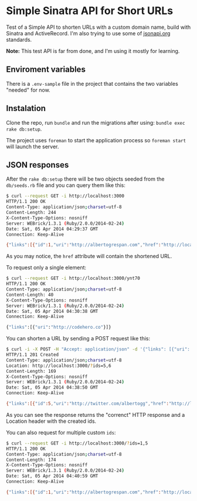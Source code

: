 # Simple Sinatra API for Short URLs

Test of a Simple API to shorten URLs with a custom domain name, build with Sinatra and ActiveRecord. I'm also trying to use some of [jsonapi.org](http://jsonapi.org) standards.

**Note:** This test API is far from done, and I'm using it mostly for learning.

## Enviroment variables

There is a `.env-sample` file in the project that contains the two variables "needed" for now.

## Instalation

Clone the repo, run `bundle` and run the migrations after using: `bundle exec rake db:setup`.

The project uses `foreman` to start the application process so `foreman start` will launch the server.

## JSON responses

After the `rake db:setup` there will be two objects seeded from the `db/seeds.rb` file and you can query them like this:

```sh
$ curl --request GET -i http://localhost:3000
HTTP/1.1 200 OK
Content-Type: application/json;charset=utf-8
Content-Length: 244
X-Content-Type-Options: nosniff
Server: WEBrick/1.3.1 (Ruby/2.0.0/2014-02-24)
Date: Sat, 05 Apr 2014 04:29:37 GMT
Connection: Keep-Alive

{"links":[{"id":1,"uri":"http://albertogrespan.com","href":"http://localhost:3000/inerr"},{"id":2,"uri":"http://codehero.co","href":"http://localhost:3000/ynt70"}]}
```

As you may notice, the `href` attribute will contain the shortened URL.

To request only a single element:

```sh
$ curl --request GET -i http://localhost:3000/ynt70
HTTP/1.1 200 OK
Content-Type: application/json;charset=utf-8
Content-Length: 40
X-Content-Type-Options: nosniff
Server: WEBrick/1.3.1 (Ruby/2.0.0/2014-02-24)
Date: Sat, 05 Apr 2014 04:30:38 GMT
Connection: Keep-Alive

{"links":[{"uri":"http://codehero.co"}]}
```

You can shorten a URL by sending a POST request like this:

```sh
$ curl -i -X POST -H "Accept: application/json" -d '{"links": [{"uri": "http://twitter.com/albertogg"}, {"uri": "http://something.com"}]}' "http://localhost:3000/"
HTTP/1.1 201 Created
Content-Type: application/json;charset=utf-8
Location: http://localhost:3000/?ids=5,6
Content-Length: 169
X-Content-Type-Options: nosniff
Server: WEBrick/1.3.1 (Ruby/2.0.0/2014-02-24)
Date: Sat, 05 Apr 2014 04:38:50 GMT
Connection: Keep-Alive

{"links":[{"id":5,"uri":"http://twitter.com/albertogg","href":"http://localhost:3000/66bjj"},{"id":6,"uri":"http://something.com","href":"http://localhost:3000/l4gt7"}]}
```
As you can see the response returns the "correnct" HTTP response and a Location header with the created ids.

You can also request for multiple custom `ids`:

```sh
$ curl --request GET -i http://localhost:3000/?ids=1,5
HTTP/1.1 200 OK
Content-Type: application/json;charset=utf-8
Content-Length: 174
X-Content-Type-Options: nosniff
Server: WEBrick/1.3.1 (Ruby/2.0.0/2014-02-24)
Date: Sat, 05 Apr 2014 04:40:59 GMT
Connection: Keep-Alive

{"links":[{"id":1,"uri":"http://albertogrespan.com","href":"http://localhost:3000/inerr"},{"id":5,"uri":"http://twitter.com/albertogg","href":"http://localhost:3000/66bjj"}]}%
```
